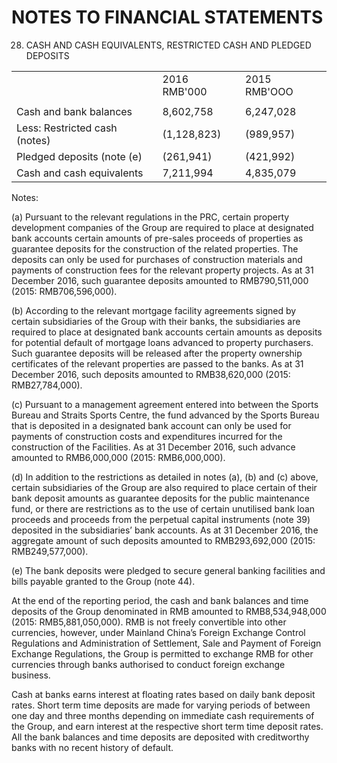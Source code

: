 # NOTES TO FINANCIAL STATEMENTS

28. CASH AND CASH EQUIVALENTS, RESTRICTED CASH AND PLEDGED DEPOSITS   

<table><tr><td></td><td>2016 RMB&#x27;000</td><td>2015 RMB&#x27;OOO</td></tr><tr><td></td><td></td><td></td></tr><tr><td>Cash and bank balances</td><td>8,602,758</td><td>6,247,028</td></tr><tr><td>Less: Restricted cash (notes)</td><td>(1,128,823)</td><td>(989,957)</td></tr><tr><td>Pledged deposits (note (e)</td><td>(261,941)</td><td>(421,992)</td></tr><tr><td>Cash and cash equivalents</td><td>7,211,994</td><td>4,835,079</td></tr></table>

Notes:

(a) Pursuant to the relevant regulations in the PRC, certain property development companies of the Group are required to place at designated bank accounts certain amounts of pre-sales proceeds of properties as guarantee deposits for the construction of the related properties. The deposits can only be used for purchases of construction materials and payments of construction fees for the relevant property projects. As at 31 December 2016, such guarantee deposits amounted to RMB790,511,000 (2015: RMB706,596,000).

(b) According to the relevant mortgage facility agreements signed by certain subsidiaries of the Group with their banks, the subsidiaries are required to place at designated bank accounts certain amounts as deposits for potential default of mortgage loans advanced to property purchasers. Such guarantee deposits will be released after the property ownership certificates of the relevant properties are passed to the banks. As at 31 December 2016, such deposits amounted to RMB38,620,000 (2015: RMB27,784,000).

(c) Pursuant to a management agreement entered into between the Sports Bureau and Straits Sports Centre, the fund advanced by the Sports Bureau that is deposited in a designated bank account can only be used for payments of construction costs and expenditures incurred for the construction of the Facilities. As at 31 December 2016, such advance amounted to RMB6,000,000 (2015: RMB6,000,000).

(d) In addition to the restrictions as detailed in notes (a), (b) and (c) above, certain subsidiaries of the Group are also required to place certain of their bank deposit amounts as guarantee deposits for the public maintenance fund, or there are restrictions as to the use of certain unutilised bank loan proceeds and proceeds from the perpetual capital instruments (note 39) deposited in the subsidiaries’ bank accounts. As at 31 December 2016, the aggregate amount of such deposits amounted to RMB293,692,000 (2015: RMB249,577,000).

(e) The bank deposits were pledged to secure general banking facilities and bills payable granted to the Group (note 44).

At the end of the reporting period, the cash and bank balances and time deposits of the Group denominated in RMB amounted to RMB8,534,948,000 (2015: RMB5,881,050,000). RMB is not freely convertible into other currencies, however, under Mainland China’s Foreign Exchange Control Regulations and Administration of Settlement, Sale and Payment of Foreign Exchange Regulations, the Group is permitted to exchange RMB for other currencies through banks authorised to conduct foreign exchange business.

Cash at banks earns interest at floating rates based on daily bank deposit rates. Short term time deposits are made for varying periods of between one day and three months depending on immediate cash requirements of the Group, and earn interest at the respective short term time deposit rates. All the bank balances and time deposits are deposited with creditworthy banks with no recent history of default.